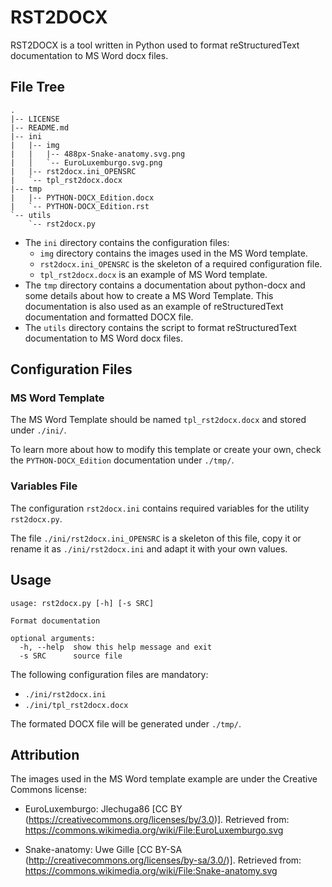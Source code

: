 # RST2DOCX

RST2DOCX is a tool written in Python used to format reStructuredText documentation to MS Word docx files.

## File Tree

```
.
|-- LICENSE
|-- README.md
|-- ini
|   |-- img
|   |   |-- 488px-Snake-anatomy.svg.png
|   │   `-- EuroLuxemburgo.svg.png
|   |-- rst2docx.ini_OPENSRC
|   `-- tpl_rst2docx.docx
|-- tmp
|   |-- PYTHON-DOCX_Edition.docx
|   `-- PYTHON-DOCX_Edition.rst
`-- utils
    `-- rst2docx.py
```

* The `ini` directory contains the configuration files:
  - `img` directory contains the images used in the MS Word template.
  - `rst2docx.ini_OPENSRC` is the skeleton of a required configuration file.
  - `tpl_rst2docx.docx` is an example of MS Word template.
* The `tmp` directory contains a documentation about python-docx and some details about how to create a MS Word Template. This documentation is also used as an example of reStructuredText documentation and formatted DOCX file.
* The `utils` directory contains the script to format reStructuredText documentation to MS Word docx files.

## Configuration Files

### MS Word Template

The MS Word Template should be named `tpl_rst2docx.docx` and stored under `./ini/`.

To learn more about how to modify this template or create your own, check the `PYTHON-DOCX_Edition` documentation under `./tmp/`.

### Variables File

The configuration `rst2docx.ini` contains required variables for the utility `rst2docx.py`.

The file `./ini/rst2docx.ini_OPENSRC` is a skeleton of this file, copy it or rename it as `./ini/rst2docx.ini` and adapt it with your own values.

## Usage

```
usage: rst2docx.py [-h] [-s SRC]

Format documentation

optional arguments:
  -h, --help  show this help message and exit
  -s SRC      source file
```

The following configuration files are mandatory:

* `./ini/rst2docx.ini`
* `./ini/tpl_rst2docx.docx`

The formated DOCX file will be generated under `./tmp/`.

## Attribution

The images used in the MS Word template example are under the Creative Commons license:

* EuroLuxemburgo: Jlechuga86 [CC BY (https://creativecommons.org/licenses/by/3.0)]. Retrieved from: https://commons.wikimedia.org/wiki/File:EuroLuxemburgo.svg

* Snake-anatomy: Uwe Gille [CC BY-SA (http://creativecommons.org/licenses/by-sa/3.0/)]. Retrieved from: https://commons.wikimedia.org/wiki/File:Snake-anatomy.svg
